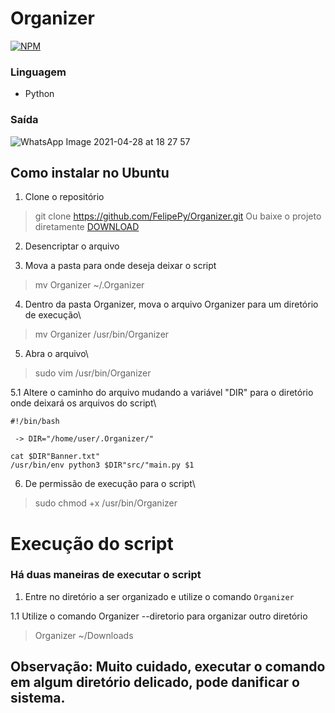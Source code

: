 #	Organizer
[![NPM](https://img.shields.io/github/license/FelipePy/Organizer)](https://github.com/FelipePy/Organizer/blob/master/LICENSE)

### Linguagem
 - Python

### Saída
![WhatsApp Image 2021-04-28 at 18 27 57](https://user-images.githubusercontent.com/60964439/116474909-7d1f0600-a84f-11eb-8256-6cd6101a969f.jpeg)

## Como instalar no Ubuntu
1. Clone o repositório
> git clone https://github.com/FelipePy/Organizer.git
Ou baixe o projeto diretamente
[DOWNLOAD](https://github.com/FelipePy/Organizer.git)

2. Desencriptar o arquivo

3. Mova a pasta para onde deseja deixar o script

> mv Organizer ~/.Organizer

4. Dentro da pasta Organizer, mova o arquivo Organizer para um diretório de execução\
> mv Organizer /usr/bin/Organizer

5. Abra o arquivo\
> sudo vim /usr/bin/Organizer

5.1 Altere o caminho do arquivo mudando a variável "DIR" para o diretório onde deixará os arquivos do script\
```
#!/bin/bash

 -> DIR="/home/user/.Organizer/"

cat $DIR"Banner.txt"
/usr/bin/env python3 $DIR"src/"main.py $1
```

6. De permissão de execução para o script\
> sudo chmod +x /usr/bin/Organizer

# Execução do script
### Há duas maneiras de executar o script

1. Entre no diretório a ser organizado e utilize o comando ```Organizer```

1.1 Utilize o comando Organizer --diretorio para organizar outro diretório
> Organizer ~/Downloads

## Observação: Muito cuidado, executar o comando em algum diretório delicado, pode danificar o sistema.
